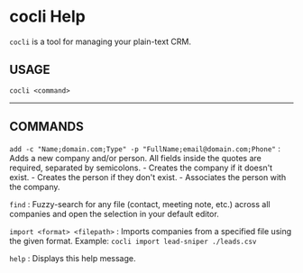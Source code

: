 # cocli Help

`cocli` is a tool for managing your plain-text CRM.

## USAGE

`cocli <command>`

---

## COMMANDS

`add -c "Name;domain.com;Type" -p "FullName;email@domain.com;Phone"`
:   Adds a new company and/or person. All fields inside the quotes are required, separated by semicolons.
    - Creates the company if it doesn't exist.
    - Creates the person if they don't exist.
    - Associates the person with the company.

`find`
:   Fuzzy-search for any file (contact, meeting note, etc.) across all companies and open the selection in your default editor.

`import <format> <filepath>`
:   Imports companies from a specified file using the given format.
    Example: `cocli import lead-sniper ./leads.csv`

`help`
:   Displays this help message.
